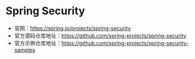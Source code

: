 # Spring Security

- 官网：https://spring.io/projects/spring-security
- 官方源码仓库地址：https://github.com/spring-projects/spring-security
- 官方示例仓库地址：https://github.com/spring-projects/spring-security-samples

